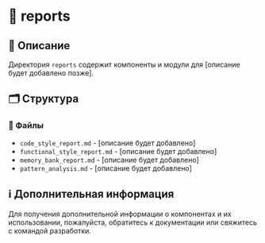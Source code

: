 # 📁 reports

## 📝 Описание
Директория `reports` содержит компоненты и модули для [описание будет добавлено позже].

## 🗂️ Структура

### 📄 Файлы

- `code_style_report.md` - [описание будет добавлено]
- `functional_style_report.md` - [описание будет добавлено]
- `memory_bank_report.md` - [описание будет добавлено]
- `pattern_analysis.md` - [описание будет добавлено]

## ℹ️ Дополнительная информация

Для получения дополнительной информации о компонентах и их использовании, пожалуйста, обратитесь к документации или свяжитесь с командой разработки.
